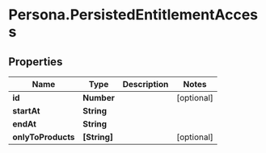 # Persona.PersistedEntitlementAccess

## Properties

Name | Type | Description | Notes
------------ | ------------- | ------------- | -------------
**id** | **Number** |  | [optional] 
**startAt** | **String** |  | 
**endAt** | **String** |  | 
**onlyToProducts** | **[String]** |  | [optional] 


